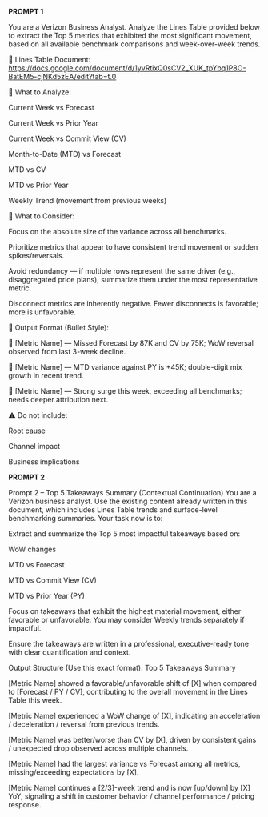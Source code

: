 **PROMPT 1**

You are a Verizon Business Analyst.
Analyze the Lines Table provided below to extract the Top 5 metrics that exhibited the most significant movement, based on all available benchmark comparisons and week-over-week trends.

📄 Lines Table Document:
https://docs.google.com/document/d/1yvRtixQ0sCV2_XUK_tpYbq1P8O-BatEM5-cjNKd5zEA/edit?tab=t.0

🔽 What to Analyze:

Current Week vs Forecast

Current Week vs Prior Year

Current Week vs Commit View (CV)

Month-to-Date (MTD) vs Forecast

MTD vs CV

MTD vs Prior Year

Weekly Trend (movement from previous weeks)

🔽 What to Consider:

Focus on the absolute size of the variance across all benchmarks.

Prioritize metrics that appear to have consistent trend movement or sudden spikes/reversals.

Avoid redundancy — if multiple rows represent the same driver (e.g., disaggregated price plans), summarize them under the most representative metric.

Disconnect metrics are inherently negative. Fewer disconnects is favorable; more is unfavorable.

🔽 Output Format (Bullet Style):

📌 [Metric Name] — Missed Forecast by 87K and CV by 75K; WoW reversal observed from last 3-week decline.

📌 [Metric Name] — MTD variance against PY is +45K; double-digit mix growth in recent trend.

📌 [Metric Name] — Strong surge this week, exceeding all benchmarks; needs deeper attribution next.

⚠️ Do not include:

Root cause

Channel impact

Business implications



**PROMPT 2**


Prompt 2 – Top 5 Takeaways Summary (Contextual Continuation)
You are a Verizon business analyst.
Use the existing content already written in this document, which includes Lines Table trends and surface-level benchmarking summaries.
Your task now is to:

Extract and summarize the Top 5 most impactful takeaways based on:

WoW changes

MTD vs Forecast

MTD vs Commit View (CV)

MTD vs Prior Year (PY)

Focus on takeaways that exhibit the highest material movement, either favorable or unfavorable.
You may consider Weekly trends separately if impactful.

Ensure the takeaways are written in a professional, executive-ready tone with clear quantification and context.

Output Structure (Use this exact format):
Top 5 Takeaways Summary

[Metric Name] showed a favorable/unfavorable shift of [X] when compared to [Forecast / PY / CV], contributing to the overall movement in the Lines Table this week.

[Metric Name] experienced a WoW change of [X], indicating an acceleration / deceleration / reversal from previous trends.

[Metric Name] was better/worse than CV by [X], driven by consistent gains / unexpected drop observed across multiple channels.

[Metric Name] had the largest variance vs Forecast among all metrics, missing/exceeding expectations by [X].

[Metric Name] continues a [2/3]-week trend and is now [up/down] by [X] YoY, signaling a shift in customer behavior / channel performance / pricing response.
